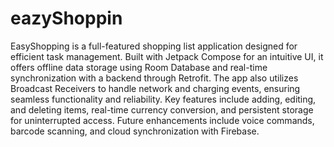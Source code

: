 # **eazyShoppin**

EasyShopping is a full-featured shopping list application designed for efficient task management. Built with Jetpack Compose for an intuitive UI, it offers offline data storage using Room Database and real-time synchronization with a backend through Retrofit. The app also utilizes Broadcast Receivers to handle network and charging events, ensuring seamless functionality and reliability. Key features include adding, editing, and deleting items, real-time currency conversion, and persistent storage for uninterrupted access. Future enhancements include voice commands, barcode scanning, and cloud synchronization with Firebase.

